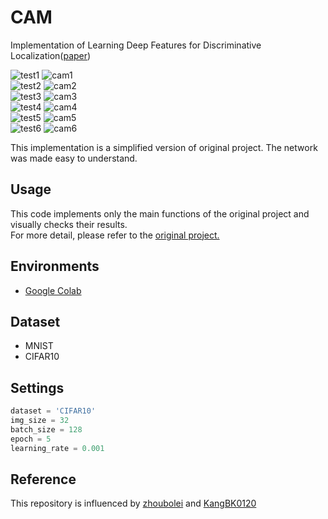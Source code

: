 # CAM

Implementation of Learning Deep Features for Discriminative Localization([paper](https://arxiv.org/pdf/1512.04150.pdf))

![test1](https://github.com/froggydisk/froggydisk.github.io/blob/master/assets/images/bird1.jpg?raw=true) ![cam1](https://github.com/froggydisk/froggydisk.github.io/blob/master/assets/images/bird5.png?raw=true)  
![test2](https://github.com/froggydisk/froggydisk.github.io/blob/master/assets/images/horse1.jpg?raw=true) ![cam2](https://github.com/froggydisk/froggydisk.github.io/blob/master/assets/images/horse5-1.png?raw=true)  
![test3](https://github.com/froggydisk/froggydisk.github.io/blob/master/assets/images/ship1.jpeg?raw=true) ![cam3](https://github.com/froggydisk/froggydisk.github.io/blob/master/assets/images/ship40.png?raw=true)  
![test4](https://github.com/froggydisk/froggydisk.github.io/blob/master/assets/images/dog1.jpg?raw=true) ![cam4](https://github.com/froggydisk/froggydisk.github.io/blob/master/assets/images/dog5-1.png?raw=true)  
![test5](https://github.com/froggydisk/froggydisk.github.io/blob/master/assets/images/dog2.jpg?raw=true) ![cam5](https://github.com/froggydisk/froggydisk.github.io/blob/master/assets/images/dog5-2.png?raw=true)  
![test6](https://github.com/froggydisk/froggydisk.github.io/blob/master/assets/images/horse2.jpg?raw=true) ![cam6](https://github.com/froggydisk/froggydisk.github.io/blob/master/assets/images/horse5-2.png?raw=true)

This implementation is a simplified version of original project. The network was made easy to understand.


## Usage
This code implements only the main functions of the original project and visually checks their results.     
For more detail, please refer to the [original project.](https://github.com/metalbubble/CAM)


## Environments
- [Google Colab](https://colab.research.google.com/notebooks/welcome.ipynb?hl=ja)


## Dataset
- MNIST
- CIFAR10

## Settings
```python
dataset = 'CIFAR10'
img_size = 32
batch_size = 128
epoch = 5
learning_rate = 0.001
```

## Reference

This repository is influenced by [zhoubolei](https://github.com/metalbubble/CAM) and [KangBK0120](https://github.com/KangBK0120/CAM)
